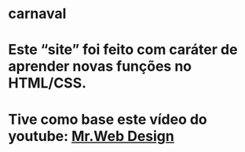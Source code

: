 # carnaval
# Este “site” foi feito com caráter de aprender novas funções no HTML/CSS.
# Tive como base este vídeo do youtube: [Mr.Web Design](https://www.youtube.com/watch?v=RMnOhXQ298Q&t=4286s)
